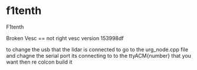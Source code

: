 # f1tenth
F1tenth

Broken Vesc == not right vesc version 153998df

to change the usb that the lidar is connected to go to the urg_node.cpp file and chagne the serial port its connecting to to the ttyACM{number} that you want then re colcon build it
